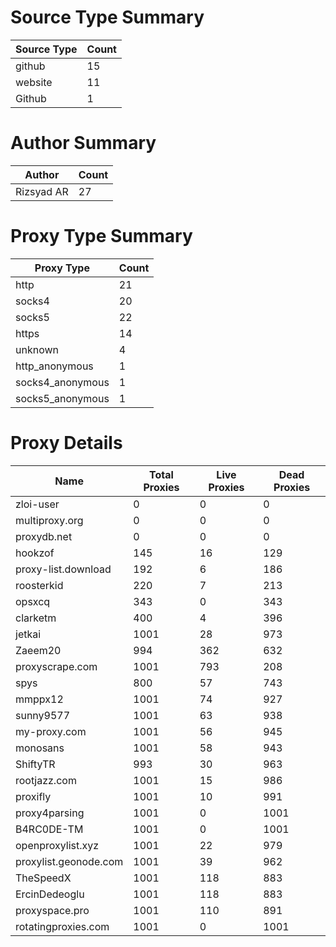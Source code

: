 # Source Type Summary

| Source Type | Count |
|-------------|-------|
| github | 15 |
| website | 11 |
| Github | 1 |


# Author Summary

| Author | Count |
|--------|-------|
| Rizsyad AR | 27 |


# Proxy Type Summary

| Proxy Type | Count |
|------------|-------|
| http | 21 |
| socks4 | 20 |
| socks5 | 22 |
| https | 14 |
| unknown | 4 |
| http_anonymous | 1 |
| socks4_anonymous | 1 |
| socks5_anonymous | 1 |


# Proxy Details

| Name | Total Proxies | Live Proxies | Dead Proxies |
|------|---------------|--------------|---------------|
| zloi-user | 0 | 0 | 0 |
| multiproxy.org | 0 | 0 | 0 |
| proxydb.net | 0 | 0 | 0 |
| hookzof | 145 | 16 | 129 |
| proxy-list.download | 192 | 6 | 186 |
| roosterkid | 220 | 7 | 213 |
| opsxcq | 343 | 0 | 343 |
| clarketm | 400 | 4 | 396 |
| jetkai | 1001 | 28 | 973 |
| Zaeem20 | 994 | 362 | 632 |
| proxyscrape.com | 1001 | 793 | 208 |
| spys | 800 | 57 | 743 |
| mmppx12 | 1001 | 74 | 927 |
| sunny9577 | 1001 | 63 | 938 |
| my-proxy.com | 1001 | 56 | 945 |
| monosans | 1001 | 58 | 943 |
| ShiftyTR | 993 | 30 | 963 |
| rootjazz.com | 1001 | 15 | 986 |
| proxifly | 1001 | 10 | 991 |
| proxy4parsing | 1001 | 0 | 1001 |
| B4RC0DE-TM | 1001 | 0 | 1001 |
| openproxylist.xyz | 1001 | 22 | 979 |
| proxylist.geonode.com | 1001 | 39 | 962 |
| TheSpeedX | 1001 | 118 | 883 |
| ErcinDedeoglu | 1001 | 118 | 883 |
| proxyspace.pro | 1001 | 110 | 891 |
| rotatingproxies.com | 1001 | 0 | 1001 |
